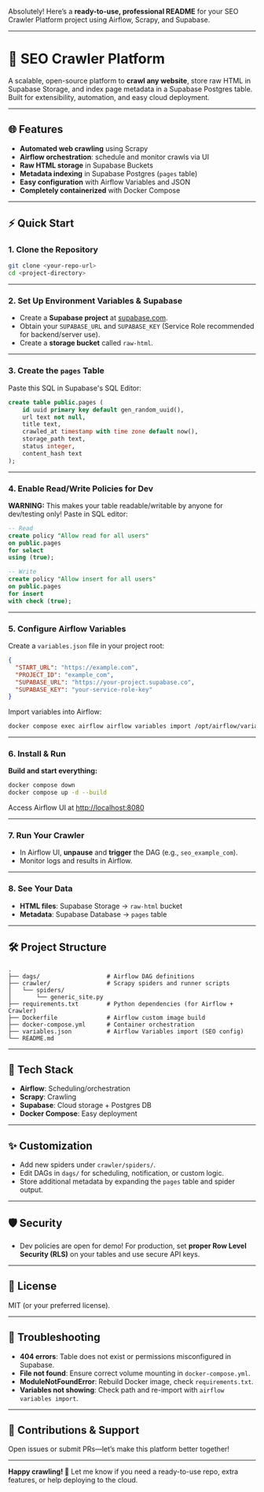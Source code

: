 Absolutely! Here’s a **ready-to-use, professional README** for your SEO Crawler Platform project using Airflow, Scrapy, and Supabase.

---

# 🚀 SEO Crawler Platform

A scalable, open-source platform to **crawl any website**, store raw HTML in Supabase Storage, and index page metadata in a Supabase Postgres table. Built for extensibility, automation, and easy cloud deployment.

---

## 🌐 **Features**

* **Automated web crawling** using Scrapy
* **Airflow orchestration**: schedule and monitor crawls via UI
* **Raw HTML storage** in Supabase Buckets
* **Metadata indexing** in Supabase Postgres (`pages` table)
* **Easy configuration** with Airflow Variables and JSON
* **Completely containerized** with Docker Compose

---

## ⚡️ **Quick Start**

### 1. **Clone the Repository**

```bash
git clone <your-repo-url>
cd <project-directory>
```

---

### 2. **Set Up Environment Variables & Supabase**

* Create a **Supabase project** at [supabase.com](https://supabase.com).
* Obtain your `SUPABASE_URL` and `SUPABASE_KEY` (Service Role recommended for backend/server use).
* Create a **storage bucket** called `raw-html`.

---

### 3. **Create the `pages` Table**

Paste this SQL in Supabase's SQL Editor:

```sql
create table public.pages (
    id uuid primary key default gen_random_uuid(),
    url text not null,
    title text,
    crawled_at timestamp with time zone default now(),
    storage_path text,
    status integer,
    content_hash text
);
```

---

### 4. **Enable Read/Write Policies for Dev**

**WARNING:** This makes your table readable/writable by anyone for dev/testing only!
Paste in SQL editor:

```sql
-- Read
create policy "Allow read for all users"
on public.pages
for select
using (true);

-- Write
create policy "Allow insert for all users"
on public.pages
for insert
with check (true);
```

---

### 5. **Configure Airflow Variables**

Create a `variables.json` file in your project root:

```json
{
  "START_URL": "https://example.com",
  "PROJECT_ID": "example_com",
  "SUPABASE_URL": "https://your-project.supabase.co",
  "SUPABASE_KEY": "your-service-role-key"
}
```

Import variables into Airflow:

```bash
docker compose exec airflow airflow variables import /opt/airflow/variables.json
```

---

### 6. **Install & Run**

**Build and start everything:**

```bash
docker compose down
docker compose up -d --build
```

Access Airflow UI at [http://localhost:8080](http://localhost:8080)

---

### 7. **Run Your Crawler**

* In Airflow UI, **unpause** and **trigger** the DAG (e.g., `seo_example_com`).
* Monitor logs and results in Airflow.

---

### 8. **See Your Data**

* **HTML files**: Supabase Storage → `raw-html` bucket
* **Metadata**: Supabase Database → `pages` table

---

## 🛠️ **Project Structure**

```
.
├── dags/                   # Airflow DAG definitions
├── crawler/                # Scrapy spiders and runner scripts
│   └── spiders/
│       └── generic_site.py
├── requirements.txt        # Python dependencies (for Airflow + Crawler)
├── Dockerfile              # Airflow custom image build
├── docker-compose.yml      # Container orchestration
├── variables.json          # Airflow Variables import (SEO config)
└── README.md
```

---

## 🧰 **Tech Stack**

* **Airflow**: Scheduling/orchestration
* **Scrapy**: Crawling
* **Supabase**: Cloud storage + Postgres DB
* **Docker Compose**: Easy deployment

---

## ✨ **Customization**

* Add new spiders under `crawler/spiders/`.
* Edit DAGs in `dags/` for scheduling, notification, or custom logic.
* Store additional metadata by expanding the `pages` table and spider output.

---

## 🛡️ **Security**

* Dev policies are open for demo!
  For production, set **proper Row Level Security (RLS)** on your tables and use secure API keys.

---

## 📄 **License**

MIT (or your preferred license).

---

## 🏁 **Troubleshooting**

* **404 errors**: Table does not exist or permissions misconfigured in Supabase.
* **File not found**: Ensure correct volume mounting in `docker-compose.yml`.
* **ModuleNotFoundError**: Rebuild Docker image, check `requirements.txt`.
* **Variables not showing**: Check path and re-import with `airflow variables import`.

---

## 🙋 **Contributions & Support**

Open issues or submit PRs—let’s make this platform better together!

---

**Happy crawling! 🚀**
Let me know if you need a ready-to-use repo, extra features, or help deploying to the cloud.

